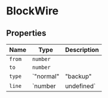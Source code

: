 # BlockWire

## Properties

| Name | Type | Description |
|------|------|-------------|
| `from` | `number` |  |
| `to` | `number` |  |
| `type` | `"normal" | "backup" | "random"` |  |
| `line` | `number | undefined` |  |

